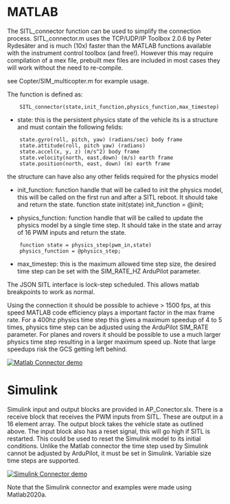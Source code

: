 # MATLAB

The SITL_connector function can be used to simplify the connection process. SITL_connector.m uses the TCP/UDP/IP Toolbox 2.0.6 by Peter Rydesäter and is much (10x) faster than the MATLAB functions available with the instrument control toolbox (and free!). However this may require compilation of a mex file, prebuilt mex files are included in most cases they will work without the need to re-compile. 

see Copter/SIM_multicopter.m for example usage.

The function is defined as:
```
    SITL_connector(state,init_function,physics_function,max_timestep)
```

- state: this is the persistent physics state of the vehicle its is a structure and must contain the following felids:
```
    state.gyro(roll, pitch, yaw) (radians/sec) body frame
    state.attitude(roll, pitch yaw) (radians)
    state.accel(x, y, z) (m/s^2) body frame
    state.velocity(north, east,down) (m/s) earth frame
    state.position(north, east, down) (m) earth frame
```
the structure can have also any other felids required for the physics model

- init_function: function handle that will be called to init the physics model, this will be called on the first run and after a SITL reboot. It should take and return the state.
    function state init(state)
    init_function = @init;

- physics_function: function handle that will be called to update the physics model by a single time step. It should take in the state and array of 16 PWM inputs and return the state.
```
    function state = physics_step(pwm_in,state)
    physics_function = @physics_step;
```
- max_timestep: this is the maximum allowed time step size, the desired time step can be set with the SIM_RATE_HZ ArduPilot parameter.

The JSON SITL interface is lock-step scheduled. This allows matlab breakpoints to work as normal.

Using the connection it should be possible to achieve > 1500 fps, at this speed MATLAB code efficiency plays a important factor in the max frame rate. For a 400hz physics time step this gives a maximum speedup of 4 to 5 times, physics time step can be adjusted using the ArduPilot SIM_RATE parameter. For planes and rovers it should be possible to use a much larger physics time step resulting in a larger maximum speed up. Note that large speedups risk the GCS getting left behind.

[![Matlab Connector demo](https://img.youtube.com/vi/sYCU2ch7oFE/0.jpg)](https://www.youtube.com/watch?v=sYCU2ch7oFE)

# Simulink

Simulink input and output blocks are provided in AP_Conector.slx. There is a receive block that receives the PWM inputs from SITL. These are output in a 16 element array. The output block takes the vehicle state as outlined above. The input block also has a reset signal, this will go high if SITL is restarted. This could be used to reset the Simulink model to its initial conditions. Unlike the Matlab connector the time step used by Simulink cannot be adjusted by ArduPilot, it must be set in Simulink. Variable size time steps are supported.

[![Simulink Connector demo](https://img.youtube.com/vi/hTFyMrjwQlI/0.jpg)](https://www.youtube.com/watch?v=hTFyMrjwQlI)

Note that the Simulink connector and examples were made using Matlab2020a.

